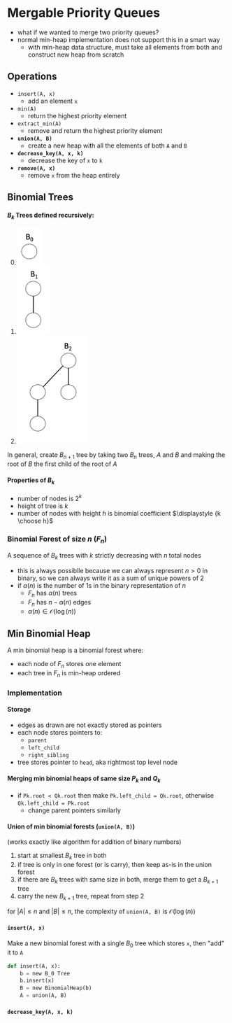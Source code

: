 # Mergable Priority Queues

- what if we wanted to merge two priority queues?
- normal min-heap implementation does not support this in a smart way
  - with min-heap data structure, must take all elements from both and construct new heap from scratch

## Operations

- `insert(A, x)`
  - add an element `x`
- `min(A)`
  - return the highest priority element
- `extract_min(A)`
  - remove and return the highest priority element
- **`union(A, B)`**
  - create a new heap with all the elements of both `A` and `B`
- **`decrease_key(A, x, k)`**
  - decrease the key of `x` to `k`
- **`remove(A, x)`**
  - remove `x` from the heap entirely

## Binomial Trees

#### $B_k$ Trees defined recursively:

0. <img src="b0 bin tree.png" alt="image-20200113154011982" style="zoom: 50%;" />
1. <img src="b1 bin tree.png" alt="image-20200113154031726" style="zoom:50%;" />
2. <img src="b2 bin tree.png" alt="image-20200113154045009" style="zoom:50%;" />

In general, create $B_{n+1}$ tree by taking two $B_n$ trees, $A$ and $B$ and making the root of $B$ the first child of the root of $A$

#### Properties of $B_k$

- number of nodes is $2^k$
- height of tree is $k$
- number of nodes with height $h$ is binomial coefficient $\displaystyle {k \choose h}$

### Binomial Forest of size $n$ ($F_n$)

A sequence of $B_k$ trees with $k$ strictly decreasing with $n$ total nodes

- this is always possiblle because we can always represent $n > 0$ in binary, so we can always write it as a sum of unique powers of 2
- if $\alpha(n)$ is the number of 1s in the binary representation of $n$
  - $F_n$ has $\alpha(n)$ trees
  - $F_n$ has $n - \alpha(n)$ edges
  - $\alpha(n) \in \mathcal O(\log(n))$

## Min Binomial Heap

A min binomial heap is a binomial forest where:

- each node of $F_n$ stores one element
- each tree in $F_n$ is min-heap ordered



### Implementation

#### Storage

- edges as drawn are not exactly stored as pointers
- each node stores pointers to:
  - `parent`
  - `left_child`
  - `right_sibling`
- tree stores pointer to `head`, aka rightmost top level node

#### Merging min binomial heaps of same size $P_k$ and $Q_k$

- if `Pk.root < Qk.root` then make `Pk.left_child = Qk.root`, otherwise `Qk.left_child = Pk.root`
  - change parent pointers similarly

#### Union of min binomial forests (`union(A, B)`)

(works exactly like algorithm for addition of binary numbers)

1. start at smallest $B_k$ tree in both
2. if tree is only in one forest (or is carry), then keep as-is in the union forest
3. if there are $B_k$ trees with same size in both, merge them to get a $B_{k+1}$ tree
4. carry the new $B_{k+1}$ tree, repeat from step 2

for $\vert A \vert  \leq n$ and $\vert B \vert  \leq n$, the complexity of `union(A, B)` is $\mathcal O(\log(n))$

#### `insert(A, x)`

Make a new binomial forest with a single $B_0$ tree which stores `x`, then "add" it to `A`

```python
def insert(A, x):
    b = new B_0 Tree
    b.insert(x)
    B = new BinomialHeap(b)
    A = union(A, B)
```

#### `decrease_key(A, x, k)`